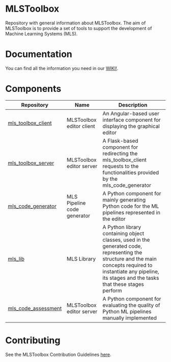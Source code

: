 # MLSToolbox
Repository with general information about MLSToolbox. The aim of MLSToolbox is to provide a set of tools to support the development of Machine Learning Systems (MLS).

# Documentation

You can find all the information you need in our [WIKI!](https://github.com/MLS-Toobox/mls_toolbox/wiki).

# Components

| Repository | Name | Description |
| ---| ---- | ----------- |
| [mls_toolbox_client](https://github.com/MLS-Toobox/mls_toolbox_client) | MLSToolbox editor client | An Angular-based user interface component for displaying the graphical editor |
| [mls_toolbox_server](https://github.com/MLS-Toobox/mls_toolbox_server) | MLSToolbox editor server | A Flask-based component for redirecting the mls_toolbox_client requests to the functionalities provided by the mls_code_generator |
| [mls_code_generator](https://github.com/MLS-Toobox/mls_code_generator) | MLS Pipeline code generator | A Python component for mainly generating Python code for the ML pipelines represented in the editor |
| [mls_lib](https://github.com/MLS-Toobox/mls_lib) | MLS Library | A Python library containing object classes, used in the generated code, representing the structure and the main concepts required to instantiate any pipeline, its stages and the tasks that these stages perform |
| [mls_code_assessment](https://github.com/MLS-Toobox/mls_code_assessment) | MLSToolbox editor server | A Python component for evaluating the quality of Python ML pipelines manually implemented |

# Contributing
See the MLSToolbox Contribution Guidelines [here](https://github.com/MLS-Toobox/mls_toolbox/blob/main/CONTRIBUTING.md).
